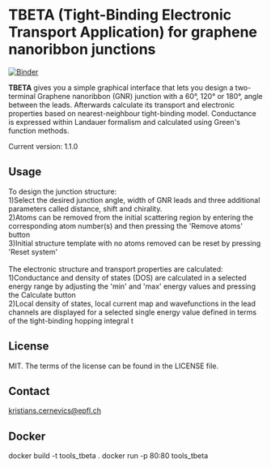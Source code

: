 # TBETA (Tight-Binding Electronic Transport Application) for graphene nanoribbon junctions

[![Binder](https://mybinder.org/badge_logo.svg)](https://mybinder.org/v2/gh/KrisCer/Transport_app/master?urlpath=%2Fvoila%2Frender%2FTight-Binding%20Electronic%20Transport%20Application.ipynb)

<b>TBETA</b> gives you a simple graphical interface that lets you design a two-terminal Graphene nanoribbon (GNR) junction with a 60°, 120° or 180°, angle between the leads. Afterwards calculate its transport and electronic properties based on nearest-neighbour tight-binding model. Conductance is expressed within Landauer formalism and calculated using Green's function methods.

Current version: 1.1.0

## Usage

To design the junction structure:<br>
1)Select the desired junction angle, width of GNR leads and three additional parameters called distance, shift and chirality.<br>
2)Atoms can be removed from the initial scattering region by entering the corresponding atom number(s) and then pressing the 'Remove atoms' button<br>
3)Initial structure template with no atoms removed can be reset by pressing 'Reset system'<br><br>
The electronic structure and transport properties are calculated:<br>
1)Conductance and density of states (DOS) are calculated in a selected energy range by adjusting the 'min' and 'max' energy values and pressing the Calculate button<br>
2)Local density of states, local current map and wavefunctions in the lead channels are displayed for a selected single energy value defined in terms of the tight-binding hopping integral t<br>

## License

MIT. The terms of the license can be found in the LICENSE file.

## Contact

kristians.cernevics@epfl.ch

## Docker

docker build -t tools_tbeta .
docker run -p 80:80 tools_tbeta
